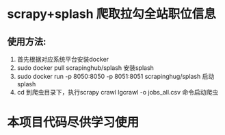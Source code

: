 # scrapy+splash  爬取拉勾全站职位信息

## 使用方法:
<ol>
  <li>首先根据对应系统平台安装docker</li>
  <li>sudo docker pull scrapinghub/splash 安装splash</li>
  <li>sudo docker run -p 8050:8050 -p 8051:8051 scrapinghug/splash 启动splash</li>
  <li>cd 到爬虫目录下，执行scrapy crawl lgcrawl -o jobs_all.csv 命令启动爬虫</li>
</ol>

# 本项目代码尽供学习使用

